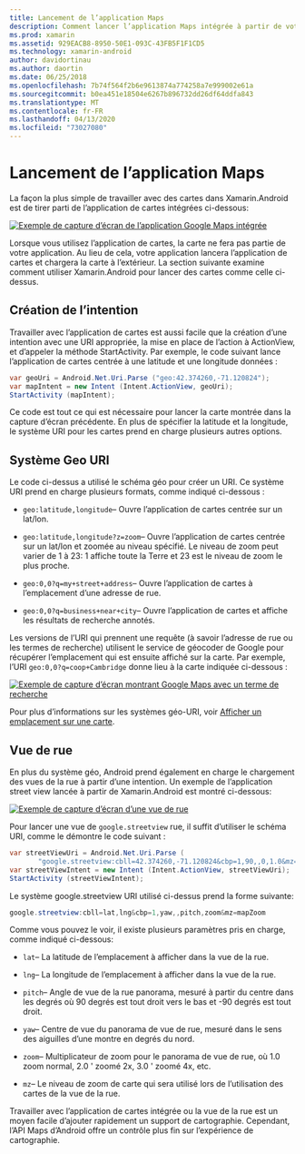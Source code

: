 ```yaml
---
title: Lancement de l’application Maps
description: Comment lancer l’application Maps intégrée à partir de votre application Xamarin.Android.
ms.prod: xamarin
ms.assetid: 929EACB8-8950-50E1-093C-43FB5F1F1CD5
ms.technology: xamarin-android
author: davidortinau
ms.author: daortin
ms.date: 06/25/2018
ms.openlocfilehash: 7b74f564f2b6e9613874a774258a7e999002e61a
ms.sourcegitcommit: b0ea451e18504e6267b896732dd26df64ddfa843
ms.translationtype: MT
ms.contentlocale: fr-FR
ms.lasthandoff: 04/13/2020
ms.locfileid: "73027080"
---
```

# <a name="launching-the-maps-application"></a>Lancement de l’application Maps

La façon la plus simple de travailler avec des cartes dans Xamarin.Android est de tirer parti de l’application de cartes intégrées ci-dessous:

[![Exemple de capture d’écran de l’application Google Maps intégrée](maps-application-images/01-mapsapplication.png)](maps-application-images/01-mapsapplication.png#lightbox)

Lorsque vous utilisez l’application de cartes, la carte ne fera pas partie de votre application. Au lieu de cela, votre application lancera l’application de cartes et chargera la carte à l’extérieur. La section suivante examine comment utiliser Xamarin.Android pour lancer des cartes comme celle ci-dessus.

## <a name="creating-the-intent"></a>Création de l’intention

Travailler avec l’application de cartes est aussi facile que la création d’une intention avec une URI appropriée, la mise en place de l’action à ActionView, et d’appeler la méthode StartActivity. Par exemple, le code suivant lance l’application de cartes centrée à une latitude et une longitude données :

```csharp
var geoUri = Android.Net.Uri.Parse ("geo:42.374260,-71.120824");
var mapIntent = new Intent (Intent.ActionView, geoUri);
StartActivity (mapIntent);
```

Ce code est tout ce qui est nécessaire pour lancer la carte montrée dans la capture d’écran précédente. En plus de spécifier la latitude et la longitude, le système URI pour les cartes prend en charge plusieurs autres options.

## <a name="geo-uri-scheme"></a>Système Geo URI

Le code ci-dessus a utilisé le schéma géo pour créer un URI. Ce système URI prend en charge plusieurs formats, comme indiqué ci-dessous :

- `geo:latitude,longitude`&ndash; Ouvre l’application de cartes centrée sur un lat/lon. 

- `geo:latitude,longitude?z=zoom`&ndash; Ouvre l’application de cartes centrée sur un lat/lon et zoomée au niveau spécifié. Le niveau de zoom peut varier de 1 à 23: 1 affiche toute la Terre et 23 est le niveau de zoom le plus proche.

- `geo:0,0?q=my+street+address`&ndash; Ouvre l’application de cartes à l’emplacement d’une adresse de rue. 

- `geo:0,0?q=business+near+city`&ndash; Ouvre l’application de cartes et affiche les résultats de recherche annotés. 

Les versions de l’URI qui prennent une requête (à savoir l’adresse de rue ou les termes de recherche) utilisent le service de géocoder de Google pour récupérer l’emplacement qui est ensuite affiché sur la carte. Par exemple, l’URI `geo:0,0?q=coop+Cambridge` donne lieu à la carte indiquée ci-dessous :

[![Exemple de capture d’écran montrant Google Maps avec un terme de recherche](maps-application-images/02-mapsearch.png)](maps-application-images/02-mapsearch.png#lightbox)

Pour plus d’informations sur les systèmes géo-URI, voir [Afficher un emplacement sur une carte](https://developer.android.com/guide/components/intents-common.html#Maps).

## <a name="street-view"></a>Vue de rue

En plus du système géo, Android prend également en charge le chargement des vues de la rue à partir d’une intention. Un exemple de l’application street view lancée à partir de Xamarin.Android est montré ci-dessous:

[![Exemple de capture d’écran d’une vue de rue](maps-application-images/03-streetview.png)](maps-application-images/03-streetview.png#lightbox)

Pour lancer une vue de `google.streetview` rue, il suffit d’utiliser le schéma URI, comme le démontre le code suivant :

```csharp
var streetViewUri = Android.Net.Uri.Parse (
       "google.streetview:cbll=42.374260,-71.120824&cbp=1,90,,0,1.0&mz=20");  
var streetViewIntent = new Intent (Intent.ActionView, streetViewUri);  
StartActivity (streetViewIntent);
```

Le système google.streetview URI utilisé ci-dessus prend la forme suivante:

```csharp
google.streetview:cbll=lat,lng&cbp=1,yaw,,pitch,zoom&mz=mapZoom
```

Comme vous pouvez le voir, il existe plusieurs paramètres pris en charge, comme indiqué ci-dessous:

- `lat`&ndash; La latitude de l’emplacement à afficher dans la vue de la rue.

- `lng`&ndash; La longitude de l’emplacement à afficher dans la vue de la rue.

- `pitch`&ndash; Angle de vue de la rue panorama, mesuré à partir du centre dans les degrés où 90 degrés est tout droit vers le bas et -90 degrés est tout droit.

- `yaw`&ndash; Centre de vue du panorama de vue de rue, mesuré dans le sens des aiguilles d’une montre en degrés du nord.

- `zoom`&ndash; Multiplicateur de zoom pour le panorama de vue de rue, où 1.0 zoom normal, 2.0 ' zoomé 2x, 3.0 ' zoomé 4x, etc.

- `mz`&ndash; Le niveau de zoom de carte qui sera utilisé lors de l’utilisation des cartes de la vue de la rue.

Travailler avec l’application de cartes intégrée ou la vue de la rue est un moyen facile d’ajouter rapidement un support de cartographie. Cependant, l’API Maps d’Android offre un contrôle plus fin sur l’expérience de cartographie.
